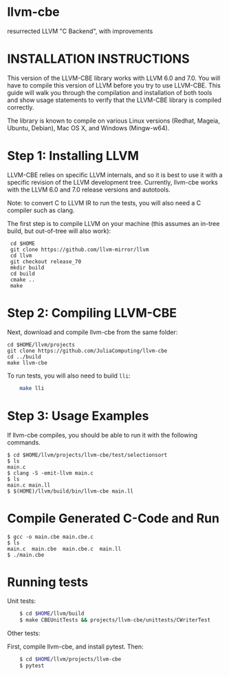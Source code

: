 llvm-cbe
========

resurrected LLVM "C Backend", with improvements


INSTALLATION INSTRUCTIONS
=========================

This version of the LLVM-CBE library works with LLVM 6.0 and 7.0. You will have
to compile this version of LLVM before you try to use LLVM-CBE. This
guide will walk you through the compilation and installation of both
tools and show usage statements to verify that the LLVM-CBE library is
compiled correctly.

The library is known to compile on various Linux versions (Redhat,
Mageia, Ubuntu, Debian), Mac OS X, and Windows (Mingw-w64).

Step 1: Installing LLVM
=======================

LLVM-CBE relies on specific LLVM internals, and so it is best to use
it with a specific revision of the LLVM development tree. Currently,
llvm-cbe works with the LLVM 6.0 and 7.0 release versions and autotools.

Note: to convert C to LLVM IR to run the tests, you will also need a C compiler such as clang.

The first step is to compile LLVM on your machine
(this assumes an in-tree build, but out-of-tree will also work):

     cd $HOME
     git clone https://github.com/llvm-mirror/llvm
     cd llvm
     git checkout release_70
     mkdir build
     cd build
     cmake ..
     make

Step 2: Compiling LLVM-CBE
==========================

Next, download and compile llvm-cbe from the same folder:

    cd $HOME/llvm/projects
    git clone https://github.com/JuliaComputing/llvm-cbe
    cd ../build
    make llvm-cbe

To run tests, you will also need to build `lli`:

```sh
    make lli
```

Step 3: Usage Examples
======================

If llvm-cbe compiles, you should be able to run it with the following commands.
```
$ cd $HOME/llvm/projects/llvm-cbe/test/selectionsort
$ ls
main.c
$ clang -S -emit-llvm main.c
$ ls
main.c main.ll
$ $(HOME)/llvm/build/bin/llvm-cbe main.ll
```

Compile Generated C-Code and Run
================================

```
$ gcc -o main.cbe main.cbe.c
$ ls
main.c  main.cbe  main.cbe.c  main.ll
$ ./main.cbe
```

Running tests
==================

Unit tests:

```sh
    $ cd $HOME/llvm/build
    $ make CBEUnitTests && projects/llvm-cbe/unittests/CWriterTest
```

Other tests:

First, compile llvm-cbe, and install pytest. Then:

```sh
    $ cd $HOME/llvm/projects/llvm-cbe
    $ pytest
```
